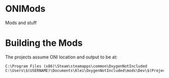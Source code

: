 # ONIMods
Mods and stuff

# Building the Mods

The projects assume ONI location and output to be at:
``` 
C:\Program Files (x86)\Steam\steamapps\common\OxygenNotIncluded
C:\Users\$(USERNAME)\Documents\Klei\OxygenNotIncluded\mods\Dev\$(ProjectName)\
```
